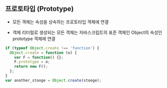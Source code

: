 ## 프로토타입 (Prototype)

* 모든 객체는 속성을 상속하는 프로토타입 객체에 연결
   
* 객체 리터럴로 생성되는 모든 객체는 자바스크립트의 표준 객체인 Object의 속성인 prototype 객체에 연결

```javascript
if (typeof Object.create !== 'function') {
  Object.create = function (o) {
    var F = function() {};
    F.prototype = o;
    return new F();
  };
}
var another_stooge = Object.create(stooge);
```